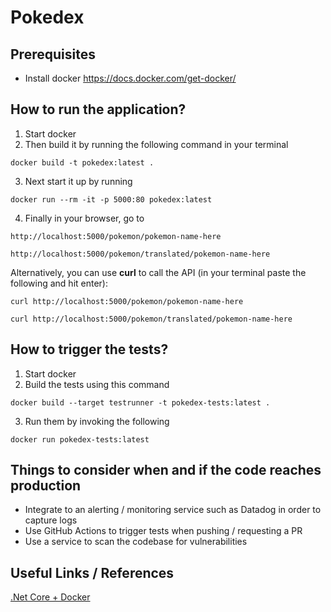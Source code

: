 # Pokedex

## Prerequisites
- Install docker https://docs.docker.com/get-docker/

## How to run the application?
1. Start docker
2. Then build it by running the following command in your terminal 
```
docker build -t pokedex:latest .
```
3. Next start it up by running 
```
docker run --rm -it -p 5000:80 pokedex:latest
```
4. Finally in your browser, go to 
```
http://localhost:5000/pokemon/pokemon-name-here
```
```
http://localhost:5000/pokemon/translated/pokemon-name-here
```
Alternatively, you can use **curl** to call the API (in your terminal paste the following and hit enter):

```
curl http://localhost:5000/pokemon/pokemon-name-here
```
```
curl http://localhost:5000/pokemon/translated/pokemon-name-here
```

## How to trigger the tests?
1. Start docker
2. Build the tests using this command 
```
docker build --target testrunner -t pokedex-tests:latest .
```
3. Run them by invoking the following 
```
docker run pokedex-tests:latest
```

## Things to consider when and if the code reaches production
- Integrate to an alerting / monitoring service such as Datadog in order to capture logs
- Use GitHub Actions to trigger tests when pushing / requesting a PR
- Use a service to scan the codebase for vulnerabilities

## Useful Links / References
[.Net Core + Docker](https://joehonour.medium.com/a-guide-to-setting-up-a-net-core-project-using-docker-with-integrated-unit-and-component-tests-a326ca5a0284)